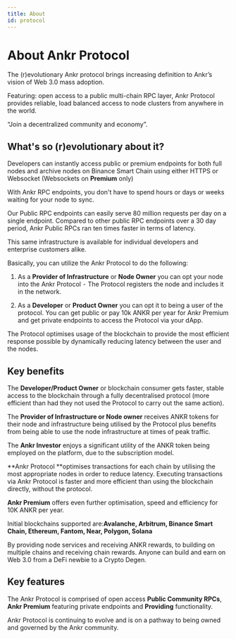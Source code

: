 ```yaml
---
title: About
id: protocol
---
```


# About Ankr Protocol

The (r)evolutionary Ankr protocol brings increasing definition to Ankr’s vision of Web 3.0 mass adoption.

Featuring:
open access to a public multi-chain RPC layer, Ankr Protocol provides reliable, load balanced access to node clusters from anywhere in the world.

“Join a decentralized community and economy”.

## What's so (r)evolutionary about it?

Developers can instantly access public or premium endpoints for both full nodes and archive nodes on Binance Smart Chain using either HTTPS or Websocket (Websockets on **Premium** only)

With Ankr RPC endpoints, you don't have to spend hours or days or weeks waiting for your node to sync.

Our Public RPC endpoints can easily serve 80 million requests per day on a single endpoint.
Compared to other public RPC endpoints over a 30 day period, Ankr Public RPCs ran ten times faster in terms of latency. 

This same infrastructure is available for individual developers and enterprise customers alike.

Basically, you can utilize the Ankr Protocol to do the following:

1. As a **Provider of Infrastructure** or **Node Owner** you can opt your node into the Ankr Protocol ⁃ The Protocol registers the node and includes it in the network.

2. As a **Developer** or **Product Owner** you can opt it to being a user of the protocol. You can get public or pay 10k ANKR per year for Ankr Premium and get private endpoints to access the Protocol via your dApp.

The Protocol optimises usage of the blockchain to provide the most efficient response possible by dynamically reducing latency between the user and the nodes.

## Key benefits

The **Developer/Product Owner** or blockchain consumer gets faster, stable access to the blockchain through a fully decentralised protocol (more efficient than had they not used the Protocol to carry out the same action).

The **Provider of Infrastructure or Node owner** receives ANKR tokens for their node and infrastructure being utilised by the Protocol plus benefits from being able to use the node infrastructure at times of peak traffic.&#x20;

The **Ankr Investor** enjoys a significant utility of the ANKR token being employed on the platform, due to the subscription model.

**Ankr Protocol **optimises transactions for each chain by utilising the most appropriate nodes in order to reduce latency. Executing transactions via Ankr Protocol is faster and more efficient than using the blockchain directly, without the protocol.&#x20;

**Ankr Premium** offers even further optimisation, speed and efficiency for 10K ANKR per year.&#x20;

Initial blockchains supported are:**Avalanche, Arbitrum, Binance Smart Chain, Ethereum, Fantom, Near, Polygon, Solana**

By providing node services and receiving ANKR rewards, to building on multiple chains and receiving chain rewards. Anyone can build and earn on Web 3.0 from a DeFi newbie to a Crypto Degen.&#x20;

## Key features

The Ankr Protocol is comprised of open access **Public Community RPCs**, **Ankr Premium** featuring private endpoints and **Providing** functionality.

Ankr Protocol is continuing to evolve and is on a pathway to being owned and governed by the Ankr community.

